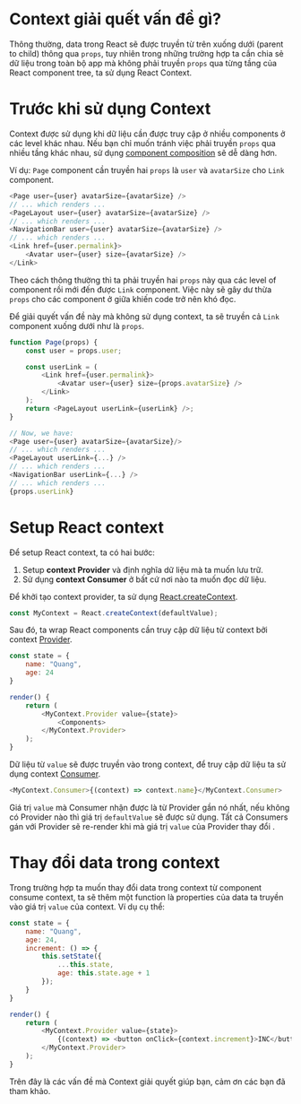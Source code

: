 # Context giải quết vấn đề gì?

Thông thường, data trong React sẽ được truyền từ trên xuống dưới (parent to child) thông qua `props`, tuy nhiên trong những trường hợp ta cần chia sẻ dữ liệu trong toàn bộ app mà không phải truyền `props` qua từng tầng của React component tree, ta sử dụng React Context.

# Trước khi sử dụng Context

Context được sử dụng khi dữ liệu cần được truy cập ở nhiều components ở các level khác nhau. Nếu bạn chỉ muốn tránh việc phải truyền `props` qua nhiều tầng khác nhau, sử dụng [component composition](https://reactjs.org/docs/composition-vs-inheritance.html) sẽ dễ dàng hơn.

Ví dụ: `Page` component cần truyền hai `props` là `user` và `avatarSize` cho `Link` component.

```javascript
<Page user={user} avatarSize={avatarSize} />
// ... which renders ...
<PageLayout user={user} avatarSize={avatarSize} />
// ... which renders ...
<NavigationBar user={user} avatarSize={avatarSize} />
// ... which renders ...
<Link href={user.permalink}>
    <Avatar user={user} size={avatarSize} />
</Link>

```

Theo cách thông thường thì ta phải truyền hai `props` này qua các level of component rồi mới đến được `Link` component. Việc này sẽ gây dư thừa `props` cho các component ở giữa khiến code trở nên khó đọc.

Để giải quyết vấn đề này mà không sử dụng context, ta sẽ truyền cả `Link` component xuống dưới như là `props`.

```javascript
function Page(props) {
    const user = props.user;

    const userLink = (
        <Link href={user.permalink}>
            <Avatar user={user} size={props.avatarSize} />
        </Link>
    );
    return <PageLayout userLink={userLink} />;
}

// Now, we have:
<Page user={user} avatarSize={avatarSize}/>
// ... which renders ...
<PageLayout userLink={...} />
// ... which renders ...
<NavigationBar userLink={...} />
// ... which renders ...
{props.userLink}

```

# Setup React context

Để setup React context, ta có hai bước:

1.  Setup **context Provider** và định nghĩa dữ liệu mà ta muốn lưu trữ.
2.  Sử dụng **context Consumer** ở bất cứ nơi nào ta muốn đọc dữ liệu.

Để khởi tạo context provider, ta sử dụng [React.createContext](https://reactjs.org/docs/context.html#reactcreatecontext).

```javascript
const MyContext = React.createContext(defaultValue);
```

Sau đó, ta wrap React components cần truy cập dữ liệu từ context bởi context [Provider](https://reactjs.org/docs/context.html#contextprovider).

```javascript
const state = {
    name: "Quang",
    age: 24
}

render() {
    return (
        <MyContext.Provider value={state}>
            <Components>
        </MyContext.Provider>
    );
}

```

Dữ liệu từ `value` sẽ được truyền vào trong context, để truy cập dữ liệu ta sử dụng context [Consumer](https://reactjs.org/docs/context.html#contextconsumer).

```javascript
<MyContext.Consumer>{(context) => context.name}</MyContext.Consumer>
```

Giá trị `value` mà Consumer nhận được là từ Provider gần nó nhất, nếu không có Provider nào thì giá trị `defaultValue` sẽ được sử dụng. Tất cả Consumers gán với Provider sẽ re-render khi mà giá trị `value` của Provider thay đổi .

# Thay đổi data trong context

Trong trường hợp ta muốn thay đổi data trong context từ component consume context, ta sẽ thêm một function là properties của data ta truyền vào giá trị `value` của context. Ví dụ cụ thể:

```javascript
const state = {
    name: "Quang",
    age: 24,
    increment: () => {
        this.setState({
            ...this.state,
            age: this.state.age + 1
        });
    }
}

render() {
    return (
        <MyContext.Provider value={state}>
            {(context) => <button onClick={context.increment}>INC</button>}
        </MyContext.Provider>
    );
}
```

Trên đây là các vấn đề mà Context giải quyết giúp bạn, cảm ơn các bạn đã tham khảo.

